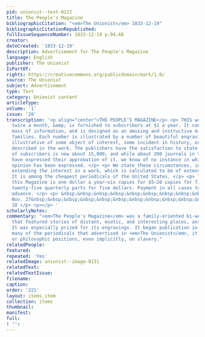 ```yaml
---
pid: unionist--text-0222
title: The People's Magazine
bibliographicCitation: "<em>The Unionist</em> 1833-12-19"
bibliographicCitationRepublished: 
fullIssueSequenceNumber: 1833-12-19 p.04.68
creator: 
dateCreated: '1833-12-19'
description: Advertisement for The People's Magazine
language: English
publisher: The Unionist
IsPartOf: 
rights: https://creativecommons.org/publicdomain/mark/1.0/
source: The Unionist
subject: Advertisement
type: Text
category: Unionist content
articleType: 
volume: '1'
issue: '20'
transcription: '<p align="center">THE PEOPLE’S MAGAZINE</p> <p> THIS work is published
  twice a month, &amp; is furnished to subscribers at $1 a year. It contains a large
  mass of information, and is designed as an amusing and instructive miscellany for
  families. Each number is illustrated by a number of beautiful engravings on wood,
  illustrative of some object of interest, some incident in history, or some scene
  described in the work. The publishers have the satisfaction to state that the number
  of subscribers is now about 15,000; and while about 200 journals in the United States
  have expressed their approbation of it, we know of no instance in which an unfavorable
  opinion has been expressed. </p> <p> We state these circumstances, in the hope of
  extending the interest in a work, which is calculated to be of extensive utility.
  It is among the cheapest periodicals of the United States. </p> <p> The price of
  this Magazine is one dollar a year—six copies for $5—20 copies for fifteen dollars—or
  twenty-five quarterly parts for five dollars. Payment in all cases to be made in
  advance. </p> <p> &nbsp;&nbsp;&nbsp;&nbsp;&nbsp;&nbsp;&nbsp;&nbsp;&nbsp;&nbsp;&nbsp;&nbsp;&nbsp;&nbsp;&nbsp;&nbsp;&nbsp;&nbsp;&nbsp;&nbsp;&nbsp;&nbsp;&nbsp;&nbsp;&nbsp;&nbsp;&nbsp;&nbsp;&nbsp;&nbsp;&nbsp;&nbsp;&nbsp;&nbsp;&nbsp;&nbsp;&nbsp;&nbsp;&nbsp;&nbsp;&nbsp;&nbsp;&nbsp;&nbsp;&nbsp;&nbsp;&nbsp;&nbsp;&nbsp;&nbsp;&nbsp;&nbsp;&nbsp;&nbsp;&nbsp;&nbsp;&nbsp;&nbsp;&nbsp;&nbsp;&nbsp;&nbsp;&nbsp;&nbsp;&nbsp;&nbsp;&nbsp;&nbsp;&nbsp;&nbsp;&nbsp;
  Nov. 27&nbsp;&nbsp;&nbsp;&nbsp;&nbsp;&nbsp;&nbsp;&nbsp;&nbsp;&nbsp;&nbsp;&nbsp;&nbsp;&nbsp;&nbsp;&nbsp;&nbsp;&nbsp;&nbsp;&nbsp;&nbsp;&nbsp;&nbsp;&nbsp;&nbsp;&nbsp;&nbsp;&nbsp;&nbsp;&nbsp;&nbsp;&nbsp;&nbsp;&nbsp;&nbsp;
  18 </p> <p></p> '
scholarlyNotes: 
commentary: "<em>The People's Magazine</em> was a family-oriented bi-weekly magazine
  that featured stories of distant, exotic, and interesting places, animals, and people.
  It was especially prized for its engravings. It began publication in 1833. Unlike
  many of the periodicals that advertised in <em>The Unionist</em>, it took no political
  or philosophic positions, even implicitly, on slavery."
relatedPeople: 
featured: 
repeated: 'Yes'
relatedImage: unionist--image-0131
relatedText: 
relatedTextIssue: 
filename: 
caption: 
order: '221'
layout: items_item
collection: items
thumbnail: 
manifest: 
full: 
! '': 
---
```

